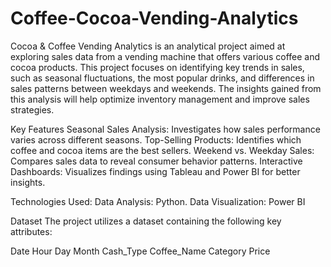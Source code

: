 # Coffee-Cocoa-Vending-Analytics
Cocoa & Coffee Vending Analytics is an analytical project aimed at exploring sales data from a vending machine that offers various coffee and cocoa products. This project focuses on identifying key trends in sales, such as seasonal fluctuations, the most popular drinks, and differences in sales patterns between weekdays and weekends. The insights gained from this analysis will help optimize inventory management and improve sales strategies.

Key Features
Seasonal Sales Analysis: Investigates how sales performance varies across different seasons.
Top-Selling Products: Identifies which coffee and cocoa items are the best sellers.
Weekend vs. Weekday Sales: Compares sales data to reveal consumer behavior patterns.
Interactive Dashboards: Visualizes findings using Tableau and Power BI for better insights.

Technologies Used:
Data Analysis: Python.
Data Visualization: Power BI

Dataset
The project utilizes a dataset containing the following key attributes:

Date
Hour
Day
Month
Cash_Type
Coffee_Name
Category
Price
